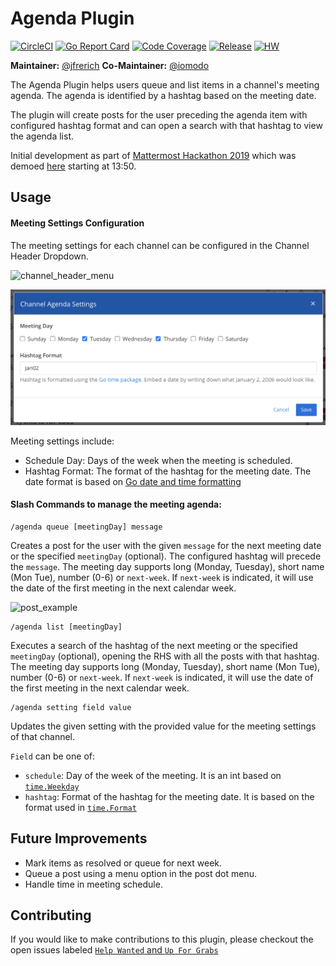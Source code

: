 # Agenda Plugin

[![CircleCI](https://img.shields.io/circleci/project/github/mattermost/mattermost-plugin-agenda/master.svg)](https://circleci.com/gh/mattermost/mattermost-plugin-agenda)
[![Go Report Card](https://goreportcard.com/badge/github.com/mattermost/mattermost-plugin-agenda)](https://goreportcard.com/report/github.com/mattermost/mattermost-plugin-agenda)
[![Code Coverage](https://img.shields.io/codecov/c/github/mattermost/mattermost-plugin-agenda/master.svg)](https://codecov.io/gh/mattermost/mattermost-plugin-agenda)
[![Release](https://img.shields.io/github/v/release/mattermost/mattermost-plugin-agenda?include_prereleases)](https://github.com/mattermost/mattermost-plugin-agenda/releases/latest)
[![HW](https://img.shields.io/github/issues/mattermost/mattermost-plugin-agenda/Up%20For%20Grabs?color=dark%20green&label=Help%20Wanted)](https://github.com/mattermost/mattermost-plugin-agenda/issues?q=is%3Aissue+is%3Aopen+sort%3Aupdated-desc+label%3A%22Up+For+Grabs%22+label%3A%22Help+Wanted%22)

**Maintainer:** [@jfrerich](https://github.com/jfrerich)
**Co-Maintainer:** [@iomodo](https://github.com/iomodo)

The Agenda Plugin helps users queue and list items in a channel's meeting agenda. The agenda is identified by a hashtag based on the meeting date.

The plugin will create posts for the user preceding the agenda item with configured hashtag format and can open a search with that hashtag to view the agenda list. 

Initial development as part of [Mattermost Hackathon 2019](https://github.com/mattermost/mattermost-hackathon-nov2019) which was demoed [here](https://drive.google.com/file/d/1t-ho4ZwGDxLVVWUi0sX7KpQZqKNxujlJ/view) starting at 13:50.

## Usage

#### Meeting Settings Configuration

The meeting settings for each channel can be configured in the Channel Header Dropdown.

![channel_header_menu](./assets/channelHeaderDropdown.png)

![settings_dialog](./assets/settingsDialog.png)

Meeting settings include:

- Schedule Day: Days of the week when the meeting is scheduled.
- Hashtag Format: The format of the hashtag for the meeting date. The date format is based on [Go date and time formatting](https://yourbasic.org/golang/format-parse-string-time-date-example/#standard-time-and-date-formats)

#### Slash Commands to manage the meeting agenda:

```
/agenda queue [meetingDay] message
```
Creates a post for the user with the given `message` for the next meeting date or the specified `meetingDay` (optional). The configured hashtag will precede the `message`.
The meeting day supports long (Monday, Tuesday), short name (Mon Tue), number (0-6) or `next-week`. If `next-week` is indicated, it will use the date of the first meeting in the next calendar week. 

![post_example](./assets/postExample.png)

```
/agenda list [meetingDay]
```
Executes a search of the hashtag of the next meeting or the specified `meetingDay` (optional), opening the RHS with all the posts with that hashtag. 
The meeting day supports long (Monday, Tuesday), short name (Mon Tue), number (0-6) or `next-week`. If `next-week` is indicated, it will use the date of the first meeting in the next calendar week. 

```
/agenda setting field value
```
Updates the given setting with the provided value for the meeting settings of that channel. 

`Field` can be one of:

- `schedule`: Day of the week of the meeting. It is an int based on [`time.Weekday`](https://golang.org/pkg/time/#Weekday)
- `hashtag`: Format of the hashtag for the meeting date. It is based on the format used in [`time.Format`](https://golang.org/pkg/time/#Time.Format)

## Future Improvements

- Mark items as resolved or queue for next week. 
- Queue a post using a menu option in the post dot menu. 
- Handle time in meeting schedule. 

## Contributing

If you would like to make contributions to this plugin, please checkout the open issues labeled [`Help Wanted` and `Up For Grabs`](https://github.com/mattermost/mattermost-plugin-agenda/issues?q=is%3Aopen+label%3A%22Up+For+Grabs%22+label%3A%22Help+Wanted%22)

